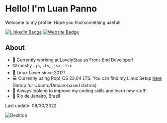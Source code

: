 # Hello! I'm Luan Panno

Welcome to my profile! Hope you find something useful!

[![Linkedin Badge](https://img.shields.io/badge/-luanpanno-blue?style=flat&logo=Linkedin&logoColor=white&link=https://www.linkedin.com/in/luanpanno/)](https://www.linkedin.com/in/luanpanno/) [![Website Badge](https://img.shields.io/badge/-luanpanno.dev-47CCCC?style=flat&logo=Google-Chrome&logoColor=white&link=https://luanpanno.dev)](https://www.luanpanno.dev/en)

## About

- 🏢 Currently working at [LovelyStay](https://www.lovelystay.com) as Front-End Developer!
- ⌨️ mostly `.js`, `.ts`, `.jsx`, `.tsx`
- 🐧 Linux Lover since 2012!
- 💻 Currently using Pop!\_OS 22.04 LTS. You can find my Linux Setup [here](https://github.com/luanpanno/linux-development-setup) (Setup for Ubuntu/Debian-based distros)
- 🌱 Always looking to improve my coding skills and learn new stuff!
- 📍 Rio de Janeiro, Brazil

Last update: 08/30/2022

![Desktop](https://i.imgur.com/daGW6jh.jpg)
